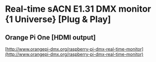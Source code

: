 # Real-time sACN E1.31 DMX monitor {1 Universe} [Plug & Play]
## Orange Pi One [HDMI output]
[http://www.orangepi-dmx.org/raspberry-pi-dmx-real-time-monitor](http://www.orangepi-dmx.org/raspberry-pi-dmx-real-time-monitor)